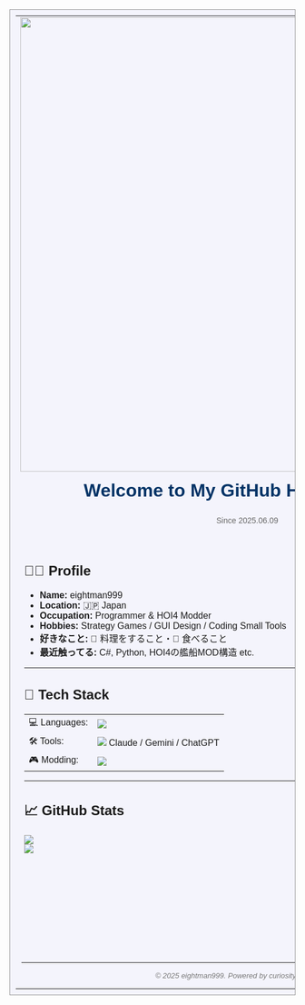 <!-- eightman999's Personal GitHub Page (2000s Personal Website style) -->

<table width="100%" style="background-color:#F4F4FC;font-family:'MS PGothic',sans-serif;border:1px solid #999;padding:10px">
<tr>
  <td align="center" colspan="2">
    <img src="https://user-images.githubusercontent.com/74038190/212284100-561aa473-3905-4a80-b561-0d28506553ee.gif" width="800">
    <h1 style="color:#003366;margin:10px 0;">Welcome to My GitHub Home Page 🏠</h1>
    <p style="font-size:14px;color:#666;">Since 2025.06.09</p>
  </td>
</tr>

<tr>
  <td width="65%" valign="top" style="padding:15px;">

## 🧑‍💻 Profile

- **Name:** eightman999  
- **Location:** 🇯🇵 Japan  
- **Occupation:** Programmer & HOI4 Modder  
- **Hobbies:** Strategy Games / GUI Design / Coding Small Tools  
- **好きなこと:** 🍳 料理をすること・🍱 食べること  
- **最近触ってる:** C#, Python, HOI4の艦船MOD構造 etc.

---

## 💼 Tech Stack

<table>
<tr><td>💻 Languages:</td><td><img src="https://skillicons.dev/icons?i=python,java,kotlin,swift,html,css,js,c,cs" /></td></tr>
<tr><td>🛠️ Tools:</td><td><img src="https://skillicons.dev/icons?i=vscode,xcode,github" /> Claude / Gemini / ChatGPT</td></tr>
<tr><td>🎮 Modding:</td><td><img src="https://img.shields.io/badge/HOI4%20Modding-My%20Playground-blue?style=flat-square&logo=paradox-interactive" /></td></tr>
</table>

---

## 📈 GitHub Stats

<img src="https://github-readme-streak-stats.herokuapp.com/?user=eightman999&theme=classic&border_radius=5" /><br>
<img src="https://github-readme-activity-graph.vercel.app/graph?username=eightman999&bg_color=f8f8ff&color=004488&line=6699cc&point=447799&area=true&hide_border=true" />

  </td>

  <td width="35%" valign="top" style="background-color:#FAFAFF;padding:15px;border-left:1px dashed #aaa;">

## ✉️ Contact

- 📫 GitHub: [eightman999](https://github.com/eightman999)  
- 💬 好きな開発環境について語りたい方、歓迎です！

---

## 📖 Quote

> 💬 **力は「出るもの出せるもの」**  
> 💬 **「やってみよう」と「どうせ駄目だ」**  
> ― *羽仁もと子『羽仁もと子著作集』*

---

## 🗓️ 最近の更新

- 2025.06.09: デザインをポータル→個人ページ風に改装  
- 2025.06.08: 名言追加  
- 2025.06.07: Push反映グラフ適用  

---

<img src="https://user-images.githubusercontent.com/74038190/212284115-f47cd8ff-2ffb-4b04-b5bf-4d1c14c0247f.gif" width="100%" />

  </td>
</tr>

<tr>
  <td colspan="2" align="center" style="padding:10px;color:#777;font-size:13px;">
    <hr />
    <em>© 2025 eightman999. Powered by curiosity & caffeine ☕</em>
  </td>
</tr>
</table>
